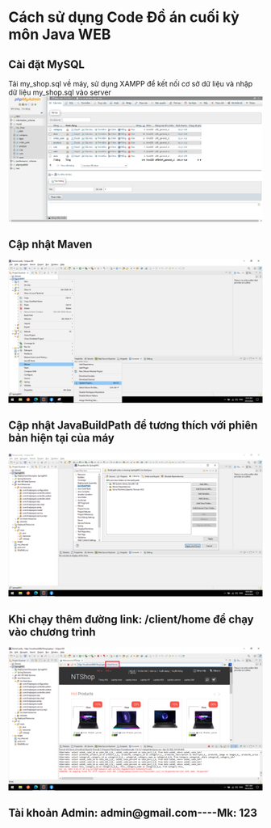 # Cách sử dụng Code Đồ án cuối kỳ môn Java WEB

<h2>Cài đặt MySQL</h2>
Tải my_shop.sql về máy, sử dụng XAMPP để kết nối cơ sở dữ liệu và nhập dữ liệu my_shop.sql vào server

<img src="./images/mysql.png" style="height:300px , margin-bottom:10px"/>

<h2>Cập nhật Maven</h2>

<img src="./images/updateMaven.png" style="height:300px , margin-bottom:10px"/>

<h2>Cập nhật JavaBuildPath để tương thích với phiên bản hiện tại của máy</h2>

<img src="./images/updateBuildPath.png" style="height:300px , margin-bottom:10px, object-fit: cover"/>

<h2>Khi chạy thêm đường link: /client/home để chạy vào chương trình</h2>

<img src="./images/linkWeb.png" style="height:300px , margin-bottom:10px"/>


<h2>Tài khoản Admin: admin@gmail.com----Mk: 123</h2>
